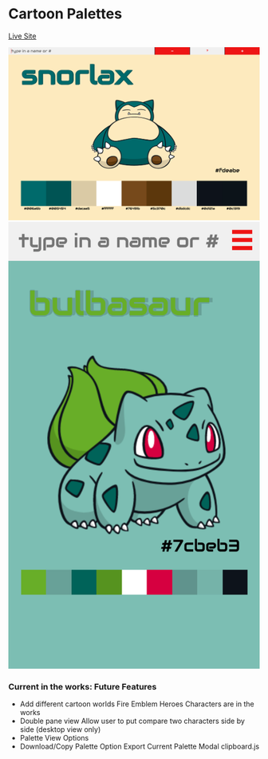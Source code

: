 # Cartoon Palettes

[Live Site](https://iamsammak.github.io/cartoonpalettes/)

![desktop-view](./docs/images/desktop.png)
<img src="./docs/images/iPhone6_view.png" alt="Drawing" style="width: 100px, height: 150px;"/>


### Current in the works: Future Features
  - Add different cartoon worlds
    Fire Emblem Heroes Characters are in the works
  - Double pane view
    Allow user to put compare two characters side by side (desktop view only)
  - Palette View Options
  - Download/Copy Palette Option
      Export Current Palette Modal
      clipboard.js
